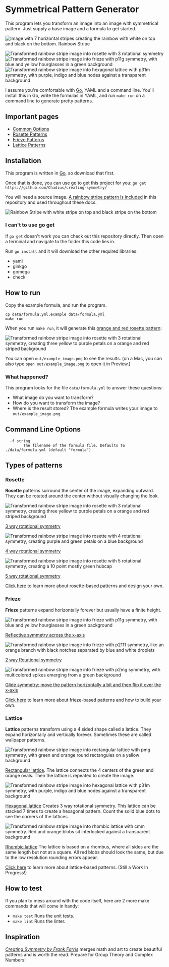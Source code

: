 # Symmetrical Pattern Generator
This program lets you transform an image into an image with symmetrical pattern. Just supply a base image and a formula to get started.

![Image with 7 horizontal stripes creating the rainbow with white on top and black on the bottom. Rainbow Stripe](example/rainbow_stripe.png)

![Transformed rainbow stripe image into rosette with 3 rotational symmetry](example/rosettes/rainbow_stripe_rosette_1.png)
![Transformed rainbow stripe image into frieze with p11g symmetry, with blue and yellow hourglasses in a green background](example/friezes/rainbow_stripe_frieze_p11m_and_p11g.png)
![Transformed rainbow stripe image into hexagonal lattice with p31m symmetry, with purple, indigo and blue nodes against a transparent background](example/lattices/rainbow_stripe_lattice_hexagonal_p31m.png)

I assume you're comfortable with [Go](https://golang.org/), YAML and a command line. You'll install this in Go, write the formulas in YAML, and run `make run` on a command line to generate pretty patterns.

## Important pages
* [Common Options](docs/common_options.md)
* [Rosette Patterns](docs/pattern_rosette.md)
* [Frieze Patterns](docs/pattern_frieze.md)
* [Lattice Patterns](docs/pattern_lattice.md)

## Installation
This program is written in [Go](https://golang.org/), so download that first.

Once that is done, you can use go to get this project for you:
`go get https://github.com/Chadius/creating-symmetry/`

You will need a source image. [A rainbow stripe pattern is included](example/rainbow_stripe.png) in this repository and used throughout these docs.

![Rainbow Stripe with white stripe on top and black stripe on the bottom](example/rainbow_stripe.png)

### I can't to use go get
If `go get` doesn't work you can check out this repository directly. Then open a terminal and navigate to the folder this code lies in.

Run `go install` and it will download the other required libraries:
- yaml
- ginkgo
- gomega
- check

## How to run

Copy the example formula, and run the program.

```shell script
cp data/formula.yml.example data/formula.yml
make run
```

When you run `make run`, it will generate this [orange and red rosette pattern](#rosette):

![Transformed rainbow stripe image into rosette with 3 rotational symmetry, creating three yellow to purple petals on a orange and red striped background](example/rosettes/rainbow_stripe_rosette_1.png)

You can open `out/example_image.png` to see the results. (on a Mac, you can also type `open out/example_image.png` to open it in Preview.)

### What happened?
This program looks for the file `data/formula.yml` to answer these questions:
- What image do you want to transform?
- How do you want to transform the image?
- Where is the result stored?
The example formula writes your image to `out/example_image.png`.

## Command Line Options
```
  -f string
    	The filename of the formula file. Defaults to ./data/formula.yml (default "formula")
```

## Types of patterns
### Rosette
**Rosette** patterns surround the center of the image, expanding outward. They can be rotated around the center without visually changing the look. 

![Transformed rainbow stripe image into rosette with 3 rotational symmetry, creating three yellow to purple petals on a orange and red striped background](example/rosettes/rainbow_stripe_rosette_1.png)

[3 way rotational symmetry](example/rosettes/rainbow_stripe_rosette_1.yml)

![Transformed rainbow stripe image into rosette with 4 rotational symmetry, creating purple and green petals on a blue background](example/rosettes/rainbow_stripe_rosette_2.png)

[4 way rotational symmetry](example/rosettes/rainbow_stripe_rosette_2.yml)

![Transformed rainbow stripe image into rosette with 5 rotational symmetry, creating a 10 point mostly green hubcap](example/rosettes/rainbow_stripe_rosette_3.png)

[5 way rotational symmetry](example/rosettes/rainbow_stripe_rosette_3.yml)

[Click here](docs/pattern_rosette.md) to learn more about rosette-based patterns and design your own.

### Frieze
**Frieze** patterns expand horizontally forever but usually have a finite height.

![Transformed rainbow stripe image into frieze with p11g symmetry, with blue and yellow hourglasses in a green background](example/friezes/rainbow_stripe_frieze_p11m_and_p11g.png)

[Reflective symmetry across the x-axis](example/friezes/rainbow_stripe_frieze_p11m_and_p11g.yml)

![Transformed rainbow stripe image into frieze with p2111 symmetry, like an orange branch with black notches separated by blue and white droplets](example/friezes/rainbow_stripe_frieze_p211.png)

[2 way Rotational symmetry](example/friezes/rainbow_stripe_frieze_p211.yml)

![Transformed rainbow stripe image into frieze with p2mg symmetry, with multicolored spikes emerging from a green background](example/friezes/rainbow_stripe_frieze_p2mg.png)

[Glide symmetry: move the pattern horizontally a bit and then flip it over the x-axis](example/friezes/rainbow_stripe_frieze_p2mg.yml)

[Click here](docs/pattern_frieze.md) to learn more about frieze-based patterns and how to build your own.

### Lattice
**Lattice** patterns transform using a 4 sided shape called a lattice. They expand horizontally and vertically forever. Sometimes these are called wallpaper patterns.

![Transformed rainbow stripe image into rectangular lattice with pmg symmetry, with green and orange round rectangules on a yellow background](example/lattices/rainbow_stripe_lattice_rectangular_pmg.png)

[Rectangular lattice](example/lattices/rainbow_stripe_lattice_rectangular_pmg.yml).
The lattice connects the 4 centers of the green and orange ovals. Then the lattice is repeated to create the image.

![Transformed rainbow stripe image into hexagonal lattice with p31m symmetry, with purple, indigo and blue nodes against a transparent background](example/lattices/rainbow_stripe_lattice_hexagonal_p31m.png)

[Hexagonal lattice](example/lattices/rainbow_stripe_lattice_hexagonal_p31m.yml)
Creates 3 way rotational symmetry. This lattice can be stacked 7 times to create a hexagonal pattern. Count the solid blue dots to see the corners of the lattices.

![Transformed rainbow stripe image into rhombic lattice with cmm symmetry. Red and orange blobs sit interlocked against a transparent background](example/lattices/rainbow_stripe_lattice_rhombic_cmm.png)

[Rhombic lattice](example/lattices/rainbow_stripe_lattice_rhombic_cmm.yml)
The lattice is based on a rhombus, where all sides are the same length but not at a square.
All red blobs should look the same, but due to the low resolution rounding errors appear.

[Click here](docs/pattern_lattice.md) to learn more about lattice-based patterns. (Still a Work In Progress!)

## How to test
If you plan to mess around with the code itself, here are 2 more make commands that will come in handy:
- `make test` Runs the unit tests.
- `make lint` Runs the linter.

## Inspiration
<cite>[Creating Symmetry by Frank Farris](https://www.amazon.com/Creating-Symmetry-Mathematics-Wallpaper-Patterns/dp/0691161739)</cite>
merges math and art to create beautiful patterns and is worth the read. Prepare for Group Theory and Complex Numbers!
